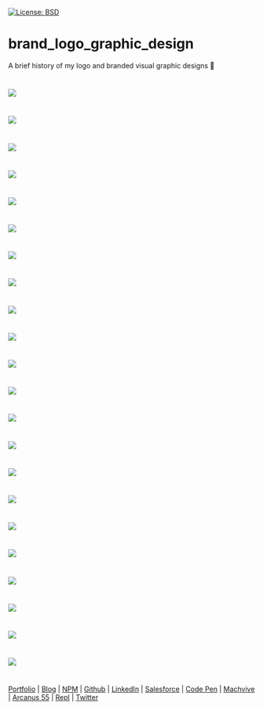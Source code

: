 [![License: BSD](https://badgen.net/badge/license/BSD/orange)](https://opensource.org/licenses/BSD-3-Clause)
# brand_logo_graphic_design
A brief history of my logo and branded visual graphic designs 🚀
#
![](https://neodigm.github.io/brand_logo_graphic_design/fantastic/discerning/1.jpg)
#
![](https://neodigm.github.io/brand_logo_graphic_design/fantastic/discerning/2.jpg)
#
![](https://neodigm.github.io/brand_logo_graphic_design/fantastic/discerning/3.jpg)
#
![](https://neodigm.github.io/brand_logo_graphic_design/fantastic/discerning/4.jpg)
#
![](https://neodigm.github.io/brand_logo_graphic_design/fantastic/discerning/5.jpg)
#
![](https://neodigm.github.io/brand_logo_graphic_design/fantastic/discerning/6.jpg)
#
![](https://neodigm.github.io/brand_logo_graphic_design/fantastic/discerning/7.jpg)
#
![](https://neodigm.github.io/brand_logo_graphic_design/fantastic/discerning/8.jpg)
#
![](https://neodigm.github.io/brand_logo_graphic_design/fantastic/discerning/9.jpg)
#
![](https://neodigm.github.io/brand_logo_graphic_design/fantastic/discerning/10.jpg)
#
![](https://neodigm.github.io/brand_logo_graphic_design/fantastic/discerning/11.jpg)
#
![](https://neodigm.github.io/brand_logo_graphic_design/fantastic/discerning/12.jpg)
#
![](https://neodigm.github.io/brand_logo_graphic_design/fantastic/discerning/13.jpg)
#
![](https://neodigm.github.io/brand_logo_graphic_design/fantastic/discerning/14.jpg)
#
![](https://neodigm.github.io/brand_logo_graphic_design/fantastic/discerning/15.jpg)
#
![](https://neodigm.github.io/brand_logo_graphic_design/fantastic/discerning/16.jpg)
#
![](https://neodigm.github.io/brand_logo_graphic_design/fantastic/discerning/17.jpg)
#
![](https://neodigm.github.io/brand_logo_graphic_design/fantastic/discerning/18.jpg)
#
![](https://neodigm.github.io/brand_logo_graphic_design/fantastic/discerning/19.jpg)
#
![](https://neodigm.github.io/brand_logo_graphic_design/fantastic/discerning/20.jpg)
#
![](https://neodigm.github.io/brand_logo_graphic_design/fantastic/discerning/21.jpg)
#
![](https://neodigm.github.io/brand_logo_graphic_design/fantastic/discerning/22.jpg)
#
[Portfolio](https://www.theScottKrause.com) |
[Blog](https://www.theScottKrause.com/neodigm-wasm-golang) |
[NPM](https://www.npmjs.com/~neodigm) |
[Github](https://github.com/neodigm) |
[LinkedIn](https://www.linkedin.com/in/neodigm24/) |
[Salesforce](https://trailblazer.me/id/skrause) |
[Code Pen](https://codepen.io/neodigm24) |
[Machvive](https://machvive.com/) |
[Arcanus 55](https://www.arcanus55.com/) |
[Repl](https://repl.it/@neodigm) |
[Twitter](https://twitter.com/neodigm24)
